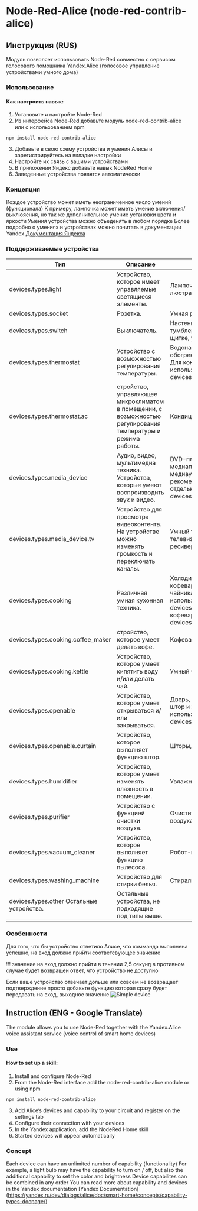# Node-Red-Alice (node-red-contrib-alice)

## Инструкция (RUS)
Модуль позволяет использовать Node-Red совместно с сервисом голосового помошника Yandex.Alice (голосовое управление устройствами умного дома)

### Использование 
#### Как настроить навык:
1. Установите и настройте Node-Red
2. Из интерфейса Node-Red добавьте модуль node-red-contrib-alice или с использованием npm
```
npm install node-red-contrib-alice
```
3. Добавьте в свою схему устройства и умения Алисы и зарегистрируйтесь на вкладке настройки 
4. Настройте их связь с вашими устройствами
5. В приложении Яндекс добавьте навык NodeRed Home
6. Заведенные устройства появятся автоматически

### Концепция
Кождое устройство может иметь неограниченное число умений (функционала)
К примеру, лампочка может иметь умение включения/выклюяения, но так же дополнительное умение установки цвета и яркости 
Умения устройства можно объеденять в любом порядке 
Более подробно о умениях и устройствах можно почитать в документации Yandex [Документация Яндекса](https://yandex.ru/dev/dialogs/alice/doc/smart-home/concepts/capability-types-docpage/)

### Поддерживаемые устройства

Тип	| Описание | Пример устройства
---|---|---
devices.types.light	| Устройство, которое имеет управляемые светящиеся элементы. | Лампочка, светильник, ночник, люстра.
devices.types.socket | Розетка. | Умная розетка.
devices.types.switch | Выключатель. | Настенный выключатель света, тумблер, автомат в электрическом щитке, умное реле.
devices.types.thermostat | Устройство с возможностью регулирования температуры. | Водонагреватель, теплый пол, обогреватель, электровентилятор. Для кондиционера рекомендуется использовать отдельный тип devices.types.thermostat.ac.
devices.types.thermostat.ac | стройство, управляющее микроклиматом в помещении, с возможностью регулирования температуры и режима работы. | Кондиционер.
devices.types.media_device | Аудио, видео, мультимедиа техника. Устройства, которые умеют воспроизводить звук и видео. | DVD-плеер, ресивер, медиаприставка и другие медиаустройства. Для телевизора рекомендуется использовать отдельный тип devices.types.media_device.tv.
devices.types.media_device.tv | Устройство для просмотра видеоконтента. На устройстве можно изменять громкость и переключать каналы. | Умный телевизор, ИК-пульт от телевизора, медиа-приставка, ресивер.
devices.types.cooking | Различная умная кухонная техника. | Холодильник, духовой шкаф, кофеварка, мультиварка. Для чайника рекомендуется использовать отдельный тип devices.types.cooking.kettle, для кофеварки — devices.types.cooking.coffee_maker.
devices.types.cooking.coffee_maker	| стройство, которое умеет делать кофе. | Кофеварка, кофемашина.
devices.types.cooking.kettle | Устройство, которое умеет кипятить воду и/или делать чай. | Умный чайник, термопот.
devices.types.openable | Устройство, которое умеет открываться и/или закрываться. | Дверь, ворота, окно, ставни. Для штор и жалюзи рекомендуется использовать отдельный тип devices.types.openable.curtain.
devices.types.openable.curtain | Устройство, которое выполняет функцию штор. | Шторы, жалюзи.
devices.types.humidifier | Устройство, которое умеет изменять влажность в помещении. | Увлажнитель воздуха.
devices.types.purifier | Устройство с функцией очистки воздуха. | Очиститель воздуха, мойка воздуха.
devices.types.vacuum_cleaner | Устройство, которое выполняет функцию пылесоса. | Робот-пылесос.
devices.types.washing_machine | Устройство для стирки белья. | Стиральная машина.
devices.types.other	Остальные устройства. | Остальные устройства, не подходящие под типы выше. | 

### Особенности
Для того, что бы устройство ответило Алисе, что комманда выполнена успешно, на вход должно прийти соответсвующее значение

!!! значение на вход должно прийти в течении 2,5 секунд в противном случае будет возвращен ответ, что устройство не доступно 

Если ваше устройство отвечает дольше или совсем не возвращает подтверждение просто добавьте функцию которая сразу будет передавать на вход, выходное значение 
![Simple device](https://github.com/efa2000/node-red-contrib-alice/blob/master/img/siple_dev.PNG?raw=true)


## Instruction (ENG - Google Translate)
The module allows you to use Node-Red together with the Yandex.Alice voice assistant service (voice control of smart home devices)

### Use
#### How to set up a skill:
1. Install and configure Node-Red
2. From the Node-Red interface add the node-red-contrib-alice module or using npm
```
npm install node-red-contrib-alice
```
3. Add Alice’s devices and capability to your circuit and register on the settings tab
4. Configure their connection with your devices
5. In the Yandex application, add the NodeRed Home skill
6. Started devices will appear automatically

### Concept
Each device can have an unlimited number of capability (functionality)
For example, a light bulb may have the capability to turn on / off, but also the additional capability to set the color and brightness
Device capabilites can be combined in any order
You can read more about capability and devices in the Yandex documentation [Yandex Documentation] (https://yandex.ru/dev/dialogs/alice/doc/smart-home/concepts/capability-types-docpage/)
